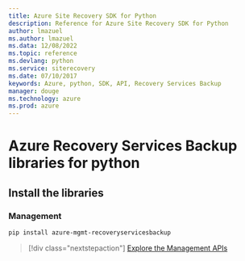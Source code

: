 ```yaml
---
title: Azure Site Recovery SDK for Python
description: Reference for Azure Site Recovery SDK for Python
author: lmazuel
ms.author: lmazuel
ms.data: 12/08/2022
ms.topic: reference
ms.devlang: python
ms.service: siterecovery
ms.date: 07/10/2017
keywords: Azure, python, SDK, API, Recovery Services Backup
manager: douge
ms.technology: azure
ms.prod: azure
---
```

# Azure Recovery Services Backup libraries for python

## Install the libraries


### Management

```bash
pip install azure-mgmt-recoveryservicesbackup
```
> [!div class="nextstepaction"]
> [Explore the Management APIs](/python/api/overview/azure/recoveryservicesbackup/management)